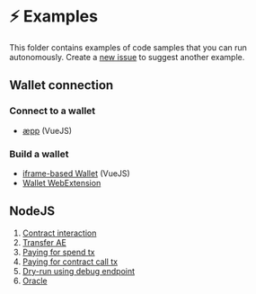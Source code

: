 # ⚡ Examples

This folder contains examples of code samples that you can run autonomously.
Create a [new issue](https://github.com/aeternity/aepp-sdk-js/issues/new) to suggest another example.

## Wallet connection

### Connect to a wallet

- [æpp](browser/aepp) (VueJS)

### Build a wallet

- [iframe-based Wallet](browser/wallet-iframe) (VueJS)
- [Wallet WebExtension](browser/wallet-web-extension)

## NodeJS

1. [Contract interaction](node/contract-interaction.mjs)
2. [Transfer AE](node/transfer-ae.mjs)
3. [Paying for spend tx](node/paying-for-spend-tx.mjs)
4. [Paying for contract call tx](node/paying-for-contract-call-tx.mjs)
5. [Dry-run using debug endpoint](node/dry-run-using-debug-endpoint.mjs)
6. [Oracle](node/oracle.mjs)
